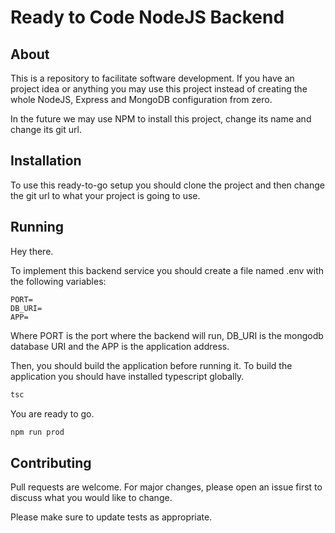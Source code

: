 # Ready to Code NodeJS Backend

## About

This is a repository to facilitate software development. If you have an project idea or anything you may use this project instead of creating the whole NodeJS, Express and MongoDB configuration from zero. 

In the future we may use NPM to install this project, change its name and change its git url. 

## Installation 

To use this ready-to-go setup you should clone the project and then change the git url to what your project is going to use. 

## Running

Hey there.

To implement this backend service you should create a file named .env with the following variables:

```env
PORT=
DB_URI=
APP=
```

Where PORT is the port where the backend will run, DB_URI is the mongodb database URI and the APP is the application address.

Then, you should build the application before running it. To build the application you should have installed typescript globally.

```bash
tsc
```

You are ready to go.

```bash
npm run prod
```

## Contributing

Pull requests are welcome. For major changes, please open an issue first to discuss what you would like to change.

Please make sure to update tests as appropriate.


